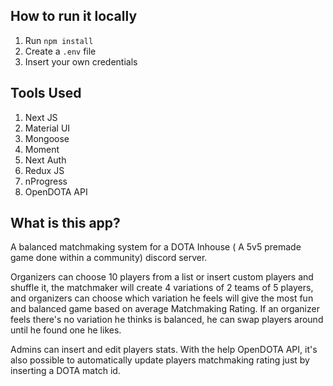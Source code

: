 ## How to run it locally

1. Run `npm install`
2. Create a `.env` file
3. Insert your own credentials

## Tools Used

1. Next JS
2. Material UI
3. Mongoose
4. Moment
5. Next Auth
6. Redux JS
7. nProgress
8. OpenDOTA API

## What is this app?

A balanced matchmaking system for a DOTA Inhouse ( A 5v5 premade game done within a community) discord server.

Organizers can choose 10 players from a list or insert custom players and shuffle it, the matchmaker will create 4 variations of 2 teams of 5 players, and organizers can choose which variation he feels will give the most fun and balanced game based on average Matchmaking Rating. If an organizer feels there's no variation he thinks is balanced, he can swap players around until he found one he likes.

Admins can insert and edit players stats. With the help OpenDOTA API, it's also possible to automatically update players matchmaking rating just by inserting a DOTA match id.
